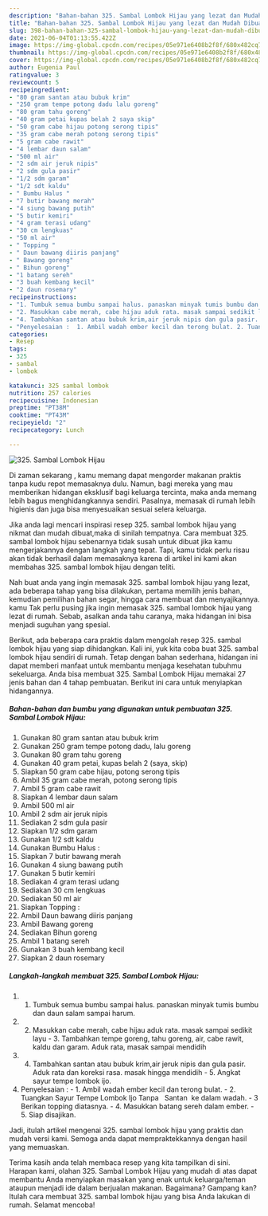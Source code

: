 ```yaml
---
description: "Bahan-bahan 325. Sambal Lombok Hijau yang lezat dan Mudah Dibuat"
title: "Bahan-bahan 325. Sambal Lombok Hijau yang lezat dan Mudah Dibuat"
slug: 398-bahan-bahan-325-sambal-lombok-hijau-yang-lezat-dan-mudah-dibuat
date: 2021-06-04T01:13:55.422Z
image: https://img-global.cpcdn.com/recipes/05e971e6408b2f8f/680x482cq70/325-sambal-lombok-hijau-foto-resep-utama.jpg
thumbnail: https://img-global.cpcdn.com/recipes/05e971e6408b2f8f/680x482cq70/325-sambal-lombok-hijau-foto-resep-utama.jpg
cover: https://img-global.cpcdn.com/recipes/05e971e6408b2f8f/680x482cq70/325-sambal-lombok-hijau-foto-resep-utama.jpg
author: Eugenia Paul
ratingvalue: 3
reviewcount: 5
recipeingredient:
- "80 gram santan atau bubuk krim"
- "250 gram tempe potong dadu lalu goreng"
- "80 gram tahu goreng"
- "40 gram petai kupas belah 2 saya skip"
- "50 gram cabe hijau potong serong tipis"
- "35 gram cabe merah potong serong tipis"
- "5 gram cabe rawit"
- "4 lembar daun salam"
- "500 ml air"
- "2 sdm air jeruk nipis"
- "2 sdm gula pasir"
- "1/2 sdm garam"
- "1/2 sdt kaldu"
- " Bumbu Halus "
- "7 butir bawang merah"
- "4 siung bawang putih"
- "5 butir kemiri"
- "4 gram terasi udang"
- "30 cm lengkuas"
- "50 ml air"
- " Topping "
- " Daun bawang diiris panjang"
- " Bawang goreng"
- " Bihun goreng"
- "1 batang sereh"
- "3 buah kembang kecil"
- "2 daun rosemary"
recipeinstructions:
- "1. Tumbuk semua bumbu sampai halus. panaskan minyak tumis bumbu dan daun salam sampai harum."
- "2. Masukkan cabe merah, cabe hijau aduk rata. masak sampai sedikit layu 3. Tambahkan tempe goreng, tahu goreng, air, cabe rawit, kaldu dan garam. Aduk rata, masak sampai mendidih"
- "4. Tambahkan santan atau bubuk krim,air jeruk nipis dan gula pasir. Aduk rata dan koreksi rasa. masak hingga mendidih 5. Angkat sayur tempe lombok ijo."
- "Penyelesaian :  1. Ambil wadah ember kecil dan terong bulat. 2. Tuangkan Sayur Tempe Lombok Ijo Tanpa   Santan  ke dalam wadah. 3 Berikan topping diatasnya. 4. Masukkan batang sereh dalam ember. 5. Siap disajikan."
categories:
- Resep
tags:
- 325
- sambal
- lombok

katakunci: 325 sambal lombok 
nutrition: 257 calories
recipecuisine: Indonesian
preptime: "PT38M"
cooktime: "PT43M"
recipeyield: "2"
recipecategory: Lunch

---
```



![325. Sambal Lombok Hijau](https://img-global.cpcdn.com/recipes/05e971e6408b2f8f/680x482cq70/325-sambal-lombok-hijau-foto-resep-utama.jpg)

Di zaman  sekarang , kamu memang dapat mengorder makanan praktis tanpa kudu repot memasaknya dulu. Namun, bagi mereka yang mau memberikan hidangan eksklusif bagi keluarga tercinta, maka anda memang lebih bagus menghidangkannya sendiri. Pasalnya, memasak di rumah lebih higienis dan juga bisa menyesuaikan sesuai selera keluarga.

Jika anda lagi mencari inspirasi resep 325. sambal lombok hijau yang nikmat dan mudah dibuat,maka di sinilah tempatnya. Cara membuat 325. sambal lombok hijau  sebenarnya tidak susah untuk dibuat jika kamu mengerjakannya dengan langkah yang tepat. Tapi, kamu tidak perlu risau akan tidak berhasil dalam memasaknya 
karena di artikel ini kami akan membahas 325. sambal lombok hijau dengan teliti.  



Nah buat anda yang ingin memasak 325. sambal lombok hijau yang lezat, ada beberapa tahap yang bisa dilakukan, pertama memilih jenis bahan, kemudian pemilihan bahan segar, hingga cara membuat dan menyajikannya. kamu Tak perlu pusing jika ingin memasak 325. sambal lombok hijau yang lezat di rumah. Sebab, asalkan anda  tahu caranya, maka hidangan ini bisa menjadi suguhan yang spesial.

Berikut, ada beberapa cara praktis  dalam mengolah resep 325. sambal lombok hijau yang siap dihidangkan. Kali ini, yuk kita coba buat 325. sambal lombok hijau sendiri di rumah. Tetap dengan bahan sederhana, hidangan ini dapat memberi manfaat untuk membantu menjaga kesehatan tubuhmu sekeluarga. Anda bisa membuat 325. Sambal Lombok Hijau memakai 27 jenis bahan dan 4 tahap pembuatan. Berikut ini cara untuk menyiapkan hidangannya.

<!--inarticleads1-->

##### Bahan-bahan dan bumbu yang digunakan untuk pembuatan 325. Sambal Lombok Hijau:

1. Gunakan 80 gram santan atau bubuk krim
1. Gunakan 250 gram tempe potong dadu, lalu goreng
1. Gunakan 80 gram tahu goreng
1. Gunakan 40 gram petai, kupas belah 2 (saya, skip)
1. Siapkan 50 gram cabe hijau, potong serong tipis
1. Ambil 35 gram cabe merah, potong serong tipis
1. Ambil 5 gram cabe rawit
1. Siapkan 4 lembar daun salam
1. Ambil 500 ml air
1. Ambil 2 sdm air jeruk nipis
1. Sediakan 2 sdm gula pasir
1. Siapkan 1/2 sdm garam
1. Gunakan 1/2 sdt kaldu
1. Gunakan  Bumbu Halus :
1. Siapkan 7 butir bawang merah
1. Gunakan 4 siung bawang putih
1. Gunakan 5 butir kemiri
1. Sediakan 4 gram terasi udang
1. Sediakan 30 cm lengkuas
1. Sediakan 50 ml air
1. Siapkan  Topping :
1. Ambil  Daun bawang diiris panjang
1. Ambil  Bawang goreng
1. Sediakan  Bihun goreng
1. Ambil 1 batang sereh
1. Gunakan 3 buah kembang kecil
1. Siapkan 2 daun rosemary




<!--inarticleads2-->

##### Langkah-langkah membuat 325. Sambal Lombok Hijau:

1. 1. Tumbuk semua bumbu sampai halus. panaskan minyak tumis bumbu dan daun salam sampai harum.
1. 2. Masukkan cabe merah, cabe hijau aduk rata. masak sampai sedikit layu - 3. Tambahkan tempe goreng, tahu goreng, air, cabe rawit, kaldu dan garam. Aduk rata, masak sampai mendidih
1. 4. Tambahkan santan atau bubuk krim,air jeruk nipis dan gula pasir. Aduk rata dan koreksi rasa. masak hingga mendidih - 5. Angkat sayur tempe lombok ijo.
1. Penyelesaian :  - 1. Ambil wadah ember kecil dan terong bulat. - 2. Tuangkan Sayur Tempe Lombok Ijo Tanpa   Santan  ke dalam wadah. - 3 Berikan topping diatasnya. - 4. Masukkan batang sereh dalam ember. - 5. Siap disajikan.




Jadi, itulah artikel mengenai  325. sambal lombok hijau  yang praktis dan mudah versi kami. Semoga anda dapat mempraktekkannya dengan hasil yang memuaskan. 

Terima kasih anda telah membaca resep yang kita tampilkan di sini. Harapan kami, olahan  325. Sambal Lombok Hijau yang mudah di atas dapat membantu Anda menyiapkan masakan yang enak untuk keluarga/teman ataupun menjadi ide dalam berjualan makanan. Bagaimana? Gampang kan? Itulah cara membuat 325. sambal lombok hijau yang bisa Anda lakukan di rumah. Selamat mencoba!

